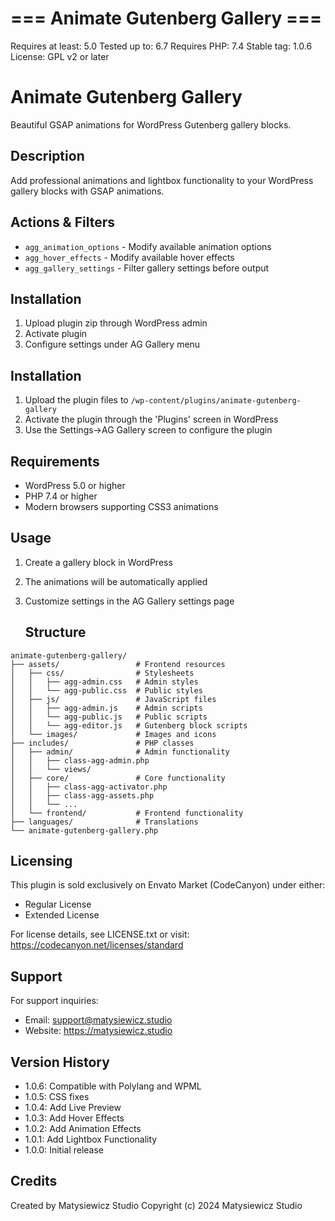 # === Animate Gutenberg Gallery ===
Requires at least: 5.0
Tested up to: 6.7
Requires PHP: 7.4
Stable tag: 1.0.6
License: GPL v2 or later

# Animate Gutenberg Gallery

Beautiful GSAP animations for WordPress Gutenberg gallery blocks.

## Description
Add professional animations and lightbox functionality to your WordPress gallery blocks with GSAP animations.

## Actions & Filters
- `agg_animation_options` - Modify available animation options
- `agg_hover_effects` - Modify available hover effects
- `agg_gallery_settings` - Filter gallery settings before output

## Installation
1. Upload plugin zip through WordPress admin
2. Activate plugin
3. Configure settings under AG Gallery menu

## Installation
1. Upload the plugin files to `/wp-content/plugins/animate-gutenberg-gallery`
2. Activate the plugin through the 'Plugins' screen in WordPress
3. Use the Settings->AG Gallery screen to configure the plugin

## Requirements
- WordPress 5.0 or higher
- PHP 7.4 or higher
- Modern browsers supporting CSS3 animations

## Usage
1. Create a gallery block in WordPress
2. The animations will be automatically applied
3. Customize settings in the AG Gallery settings page

    ## Structure
```
animate-gutenberg-gallery/
├── assets/                 # Frontend resources
│   ├── css/                # Stylesheets
│   │   ├── agg-admin.css   # Admin styles
│   │   └── agg-public.css  # Public styles
│   ├── js/                 # JavaScript files
│   │   ├── agg-admin.js    # Admin scripts
│   │   └── agg-public.js   # Public scripts
│   │   └── agg-editor.js   # Gutenberg block scripts
│   └── images/             # Images and icons
├── includes/               # PHP classes
│   ├── admin/              # Admin functionality
│   │   ├── class-agg-admin.php
│   │   └── views/
│   ├── core/               # Core functionality
│   │   ├── class-agg-activator.php
│   │   ├── class-agg-assets.php
│   │   └── ...
│   └── frontend/           # Frontend functionality
├── languages/              # Translations
└── animate-gutenberg-gallery.php
```

## Licensing
This plugin is sold exclusively on Envato Market (CodeCanyon) under either:
- Regular License
- Extended License

For license details, see LICENSE.txt or visit:
https://codecanyon.net/licenses/standard

## Support
For support inquiries:
- Email: support@matysiewicz.studio
- Website: https://matysiewicz.studio

## Version History
- 1.0.6: Compatible with Polylang and WPML
- 1.0.5: CSS fixes
- 1.0.4: Add Live Preview
- 1.0.3: Add Hover Effects
- 1.0.2: Add Animation Effects
- 1.0.1: Add Lightbox Functionality
- 1.0.0: Initial release

## Credits
Created by Matysiewicz Studio
Copyright (c) 2024 Matysiewicz Studio